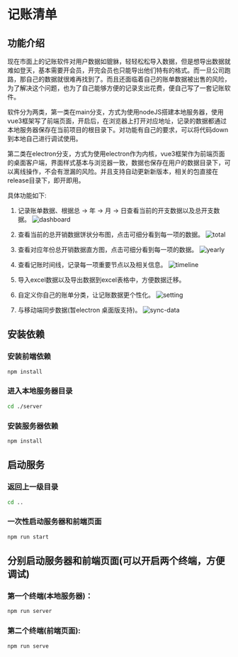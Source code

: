 # 记账清单

## 功能介绍

现在市面上的记账软件对用户数据如貔貅，轻轻松松导入数据，但是想导出数据就难如登天，基本需要开会员，开完会员也只能导出他们特有的格式。而一旦公司跑路，那自己的数据就很难再找到了。而且还面临着自己的账单数据被出售的风险，为了解决这个问题，也为了自己能够方便的记录支出花费，便自己写了一套记账软件。



软件分为两类，第一类在main分支，方式为使用nodeJS搭建本地服务器，使用vue3框架写了前端页面，开启后，在浏览器上打开对应地址，记录的数据都通过本地服务器保存在当前项目的根目录下。对功能有自己的要求，可以将代码down到本地自己进行调试使用。



第二类在electron分支，方式为使用electron作为内核，vue3框架作为前端页面的桌面客户端，界面样式基本与浏览器一致，数据也保存在用户的数据目录下，可以离线操作，不会有泄漏的风险。并且支持自动更新新版本，相关的包直接在release目录下，即开即用。



具体功能如下:

1. 记录账单数据、根据总 -> 年 -> 月 -> 日查看当前的开支数据以及总开支数据。
![dashboard](https://github.com/user-attachments/assets/850848f6-fc09-45db-a0f9-737358a94507)

2. 查看当前的总开销数据饼状分布图，点击可细分看到每一项的数据。
![total](https://github.com/user-attachments/assets/78ef2908-f2a2-4ec0-9acc-985f2c5ce409)

3. 查看对应年份总开销数据直方图，点击可细分看到每一项的数据。
![yearly](https://github.com/user-attachments/assets/6e4141c4-1876-476e-823d-85695185c4c7)

4. 查看记账时间线，记录每一项重要节点以及相关信息。
![timeline](https://github.com/user-attachments/assets/340c684a-5219-4ecf-85fd-273b84ff654a)

5. 导入excel数据以及导出数据到excel表格中，方便数据迁移。

6. 自定义你自己的账单分类，让记账数据更个性化。
![setting](https://github.com/user-attachments/assets/c18f7270-131d-4680-9083-9033522f105a)

7. 与移动端同步数据(暂electron 桌面版支持)。
![sync-data](https://github.com/user-attachments/assets/7f8af174-3e3d-408a-8024-f29941de7be4)



## 安装依赖

### 安装前端依赖

```bash
npm install
```

### 进入本地服务器目录

```bash
cd ./server 
```

### 安装服务器依赖

```bash
npm install
```



## 启动服务

### 返回上一级目录

```bash
cd ..
```



### 一次性启动服务器和前端页面

```bash
npm run start
```



## 分别启动服务器和前端页面(可以开启两个终端，方便调试)

### 第一个终端(本地服务器)：

```bash
npm run server
```



### 第二个终端(前端页面):

```bash
npm run serve
```

